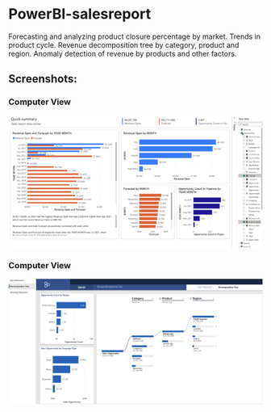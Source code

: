 # PowerBI-salesreport
Forecasting and analyzing product closure percentage by market. Trends in product cycle. Revenue decomposition tree by category, product and region. Anomaly detection of revenue by products and other factors. 
## Screenshots:
### Computer View
![alt text](https://github.com/Sanathbny/PowerBI-salesreport/blob/main/Power_bi.png)
### Computer View
![alt text](https://github.com/Sanathbny/PowerBI-salesreport/blob/main/Power_bi2.png)
